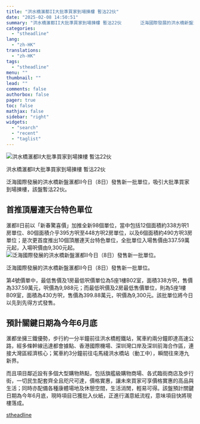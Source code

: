 ```yaml
---
title: "洪水橋滙都II大批準買家到場揀樓 暫沽22伙"
date: "2025-02-08 14:50:51"
summary: "洪水橋滙都II大批準買家到場揀樓 暫沽22伙       泛海國際發展的洪水橋新盤滙都II今..."
categories:
  - "stheadline"
lang:
  - "zh-HK"
translations:
  - "zh-HK"
tags:
  - "stheadline"
menu: ""
thumbnail: ""
lead: ""
comments: false
authorbox: false
pager: true
toc: false
mathjax: false
sidebar: "right"
widgets:
  - "search"
  - "recent"
  - "taglist"
---
```


![洪水橋滙都II大批準買家到場揀樓 暫沽22伙](https://image.stheadline.com/f/680p0/0x0/100/none/71f1310a66721f2c82bc27f4b3081c0d/stheadline/inewsmedia/20250208/_2025020814464727891.jpg)

洪水橋滙都II大批準買家到場揀樓 暫沽22伙




泛海國際發展的洪水橋新盤滙都II今日（8日）發售新一批單位，吸引大批準買家到場揀樓，該盤暫沽22伙。

首推頂層連天台特色單位
-----------

滙都II日前以「新春驚喜價」加推全新98個單位，當中包括12個面積約338方呎1房單位、80個面積介乎395方呎至448方呎2房單位，以及6個面積約490方呎3房單位；是次更首度推出10個頂層連天台特色單位，全批單位入場售價由337.59萬元起，入場呎價由9,300元起。
 ![泛海國際發展的洪水橋新盤滙都II今日（8日）發售新一批單位。](https://image.hkhl.hk/f/1024p0/0x0/100/none/b0fcf5c177ddad6575c0dae799045b61/2025-02/936e2951-999a-485b-8770-f59cd53ff7f2.jpg)


泛海國際發展的洪水橋新盤滙都II今日（8日）發售新一批單位。




第4號價單中，最低售價及1房最低呎價單位為5座1樓B02室，面積338方呎，售價為337.59萬元，呎價為9,988元；而最低呎價及2房最低售價單位，則為5座1樓B09室，面積為430方呎，售價為399.88萬元，呎價為9,300元。該批單位將今日以先到先得方式發售。

預計關鍵日期為今年6月底
------------

滙都坐擁三鐵優勢，步行約一分半鐘前往洪水橋輕鐵站，駕車約兩分鐘即達高速公路，經多條幹線迅達都會據點、香港國際機場、深圳灣口岸及深圳前海合作區，連接大灣區經濟核心；駕車約3分鐘前往屯馬綫洪水橋站（動工中），瞬間往來港九新界。

而且項目鄰近設有多個大型購物熱點，包括旗艦級購物商場、各式臨街商店及步行街，一切民生配套齊全且咫尺可達，價格實惠，讓未來買家可享價格實惠的高品與生活；同時亦配備各種康體場地及休憩空間，生活消閒，輕易可得。該盤預計關鍵日期為今年6月底，現時項目已獲批入伙紙，正進行滿意紙流程，意味項目快將現樓落成。

[stheadline](https://std.stheadline.com/realtime/article/2051565/即時-地產-洪水橋滙都II大批準買家到場揀樓-暫沽22伙)
